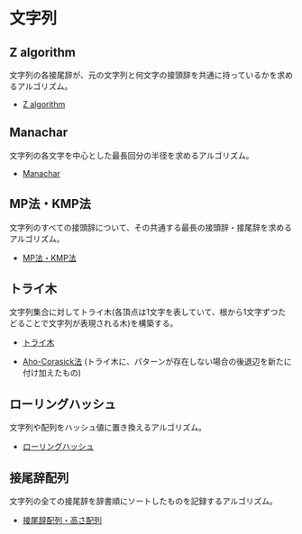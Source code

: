 # 文字列

## Z algorithm

文字列の各接尾辞が、元の文字列と何文字の接頭辞を共通に持っているかを求めるアルゴリズム。

- [Z algorithm](Z_Algorithm.hpp)

## Manachar

文字列の各文字を中心とした最長回分の半径を求めるアルゴリズム。

- [Manachar](Manachar.hpp)

## MP法・KMP法

文字列のすべての接頭辞について、その共通する最長の接頭辞・接尾辞を求めるアルゴリズム。

- [MP法・KMP法](KMP.hpp)

## トライ木

文字列集合に対してトライ木(各頂点は1文字を表していて、根から1文字ずつたどることで文字列が表現される木)を構築する。

- [トライ木](Trie.hpp)

- [Aho-Corasick法](Aho_Corasick.hpp) (トライ木に、パターンが存在しない場合の後退辺を新たに付け加えたもの)

## ローリングハッシュ

文字列や配列をハッシュ値に置き換えるアルゴリズム。

- [ローリングハッシュ](Rolling_Hash.hpp)

## 接尾辞配列

文字列の全ての接尾辞を辞書順にソートしたものを記録するアルゴリズム。

- [接尾辞配列・高さ配列](Suffix_Array.hpp)
